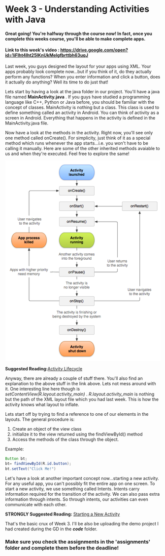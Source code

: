 # Week 3 - Understanding Activities with Java

#### Great going! You're halfway through the course now! In fact, once you complete this weeks course, you'll be able to make complete apps.

#### Link to this week's video : https://drive.google.com/open?id=1iFlht4lht25IKnUkMelgfbrttbh63uqJ

Last week, you guys designed the layout for your apps using XML. Your apps probably look complete now...but if you think of it, do they actually perform any functions? When you enter information and click a button, does it actually do anything? Well its time to do just that!

Lets start by having a look at the java folder in our project. You'll have a java file named **MainActivity.java** . If you guys have studied a programming language like C++, Python or Java before, you should be familiar with the concept of classes. MainActivity is nothing but a class. This class is used to define something called an activity in Android. You can think of activity as a screen in Android. Everything that happens in the activity is defined in the MainActivity.java file.

Now have a look at the methods in the activity. Right now, you'll see only one method called onCreate(). For simplicity, just think of it as a special method which runs whenever the app starts...i.e. you won't have to be calling it manually. Here are some of the other inherited methods avaiable to us and when they're executed. Feel free to explore the same!

![activity](assets/a_lifecycle.png)

**Suggested Reading:**[Activity Lifecycle](https://developer.android.com/guide/components/activities/activity-lifecycle)

Anyway, there are already a couple of stuff there. You'll also find an explanation to the above stuff in the link above. Lets not mess around with it. One interesting line here though is *setContentView(R.layout.activity_main)* . *R.layout.activity_main* is nothing but the path of the XML layout file which you had last week. This is how the activity knows what layout to inflate.

Lets start off by trying to find a reference to one of our elements in the layouts. The general procedure is:
1) Create an object of the view class
2) initialize it to the view returned using the findViewById() method
3) Access the methods of the class through the object.

Example:
```java
Button bt;
bt= findViewById(R.id.button);
bt.setText("Click Me!")
```

Let's have a look at another important concept now...starting a new activity. For any useful app, you can't possibly fit the entire app on one screen.
To start a new activity, we use something called Intents. Intents carry information required for the transition of the activity. We can also pass extra information through intents. So through intents, our activities can even communicate with each other.

**STRONGLY Suggested Reading:** [Starting a New Activity](https://developer.android.com/training/basics/firstapp/starting-activity)

That's the basic crux of Week 3. I'll be also be uploading the demo project I had created during the GD in the ***code*** folder.

### Make sure you check the assignments in the 'assignments' folder and complete them before the deadline!
